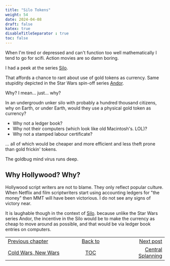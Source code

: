 ```yaml
---
title: "Silo Tokens"
weight: 54
date: 2024-04-08
draft: false
katex: true
disableTitleSeparator : true
toc: false
---
```


When I'm tired or depressed and can't function too well mathematically I tend 
to go for scifi. Action movies are so damn boring.

I had a peek at the series 
[Silo](https://en.wikipedia.org/wiki/Silo_(TV_series)).

That affords a chance to rant about use of gold tokens as currency. 
Same stupidity depicted in the Star Wars spin-off series 
[Andor](https://en.wikipedia.org/wiki/Andor_(TV_series)).

Why? I mean... just... why?

In an undergroudn unker silo with probably a hundred thousand citizens, why on 
Earth, or under Earth, would they use a physical gold token as currency?

* Why not a ledger book?
* Why not their computers (which look like old Macintosh's. LOL)?
* Why not a stamped labour certificate?

... all of which would be cheaper and more efficient and less theft prone than 
gold frickin' tokens.

The goldbug mind virus runs deep.

## Why Hollywood? Why?

Hollywood script writers are not to blame. They only reflect popular culture.
When Netflix and film scriptwriters start using accounting ledgers for 
"the money" then MMT will have been victorious.  I do not see any signs of 
victory near.

It is laughable though in the context of [Silo](https://en.wikipedia.org/wiki/Silo_(TV_series)).
because unlike the Star Wars series Andor, the incentive in the Silo would be 
to make the currency as cheap to move around as possible, and that would be via 
ledger book entries on computers.


<table style="border-collapse: collapse; border=0;">
    <colgroup>
       <col span="1" style="width: 25%;">
       <col span="1" style="width: 25%;">
       <col span="1" style="width: 20%;">
    </colgroup>
<tr style="border: 1px solid color:#0f0f0f;">
<td style="border: 1px solid color:#0f0f0f;">
<a href="../52_coldwars_newwars">Previous chapter</a></td>
<td style="border: 1px solid color:#0f0f0f; text-align:center;">
<a href="../">Back to</a></td>
<td style="border: 1px solid color:#0f0f0f; text-align:right;">
<a href="../54_central_splanning">Next post</a></td>
</tr>
<tr style="border: 1px solid color:#0f0f0f;">
<td style="border: 1px solid color:#0f0f0f;">
<a href="../52_coldwars_newwars">Cold Wars, New Wars</a></td>
<td style="border: 1px solid color:#0f0f0f; text-align:center;">
<a href="../">TOC</a></td>
<td style="border: 1px solid color:#0f0f0f; text-align:right;">
<a href="../54_central_splanning">Central Splanning</a></td>
</tr>
</table>
